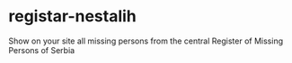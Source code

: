 # registar-nestalih
Show on your site all missing persons from the central Register of Missing Persons of Serbia
